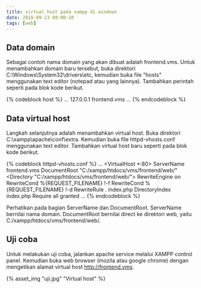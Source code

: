 ```yaml
---
title: virtual host pada xampp di windows
date: 2018-09-23 08:00:10
tags: [web]
---
```


## Data domain
Sebagai contoh nama domain yang akan dibuat adalah frontend.vms. Untuk menambahkan domain baru tersebut, buka direktori C:\Windows\System32\drivers\etc, kemudian buka file "hosts" menggunakan text editor (notepad atau yang lainnya). Tambahkan perintah seperti pada blok kode berikut.

{% codeblock host %}
...
127.0.0.1   frontend.vms
...
{% endcodeblock %}

<!-- more -->
## Data virtual host
Langkah selanjutnya adalah menambahkan virtual host. Buka direktori C:\xampp\apache\conf\extra. Kemudian buka file httpd-vhosts.conf menggunakan text editor. Tambahkan virtual host baru seperti pada blok kode berikut.

{% codeblock httpd-vhosts.conf %}
...
<VirtualHost *:80>
    ServerName frontend.vms
    DocumentRoot "C:/xampp/htdocs/vms/frontend/web/"
    <Directory "C:/xampp/htdocs/vms/frontend/web/">
        RewriteEngine on
        RewriteCond %{REQUEST_FILENAME} !-f
        RewriteCond %{REQUEST_FILENAME} !-d
        RewriteRule . index.php
        DirectoryIndex index.php
        Require all granted
    </Directory>
</VirtualHost>
...
{% endcodeblock %}

Perhatikan pada bagian ServerName dan DocumentRoot. ServerName bernilai nama domain. DocumentRoot bernilai direct ke direktori web, yaitu C:/xampp/htdocs/vms/frontend/web/.

## Uji coba
Untuk melakukan uji coba, jalankan apache service melalui XAMPP control panel. Kemudian buka web browser (mozila atau google chrome) dengan mengetikan alamat virtual host http://frontend.vms.

{% asset_img "uji.jpg" "Virtual host" %}